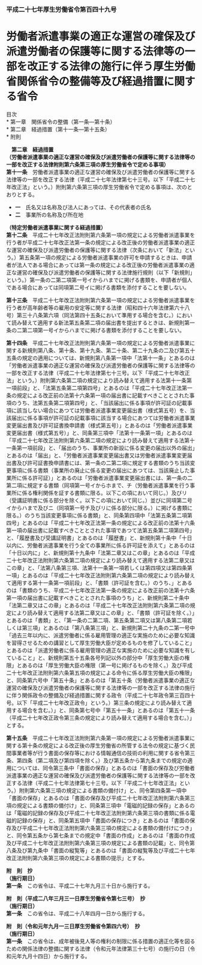 ### 平成二十七年厚生労働省令第百四十九号  
# 労働者派遣事業の適正な運営の確保及び派遣労働者の保護等に関する法律等の一部を改正する法律の施行に伴う厚生労働省関係省令の整備等及び経過措置に関する省令  
  
目次  
	* 第一章　関係省令の整備（第一条―第十条）  
	* 第二章　経過措置（第十一条―第十五条）  
	* 附則  
  
&emsp;**第二章　経過措置**  
**（労働者派遣事業の適正な運営の確保及び派遣労働者の保護等に関する法律等の一部を改正する法律附則第六条第三項の厚生労働省令で定める事項）**  
**第十一条**　労働者派遣事業の適正な運営の確保及び派遣労働者の保護等に関する法律等の一部を改正する法律（平成二十七年法律第七十三号。以下「平成二十七年改正法」という。）附則第六条第三項の厚生労働省令で定める事項は、次のとおりとする。  
* **一**　氏名又は名称及び法人にあっては、その代表者の氏名  
* **二**　事業所の名称及び所在地  
  
**（特定労働者派遣事業に関する経過措置）**  
**第十二条**　平成二十七年改正法附則第六条第一項の規定による労働者派遣事業を行う者が平成二十七年改正法第一条の規定による改正後の労働者派遣事業の適正な運営の確保及び派遣労働者の保護等に関する法律（次条において「新法」という。）第五条第一項の規定による労働者派遣事業の許可を申請するときは、申請者が法人である場合にあっては第一条の規定による改正後の労働者派遣事業の適正な運営の確保及び派遣労働者の保護等に関する法律施行規則（以下「新規則」という。）第一条の二第二項第一号イからハまでに掲げる書類を、申請者が個人である場合にあっては同項第二号イに掲げる書類を添付することを要しない。  
  
**第十三条**　平成二十七年改正法附則第六条第一項の規定による労働者派遣事業を行う者が高年齢者等の雇用の安定等に関する法律（昭和四十六年法律第六十八号）第三十八条第六項（同法第四十五条において準用する場合を含む。）において読み替えて適用する新法第五条第二項の届出書を提出するときは、新規則第一条の二第二項第一号イからハまでに掲げる書類を添付することを要しない。  
  
**第十四条**　平成二十七年改正法附則第六条第一項の規定による労働者派遣事業に関する新規則第八条、第十条、第十九条、第二十条、第二十九条の二及び第五十五条の規定の適用については、新規則第八条第一項中「法第十一条」とあるのは「労働者派遣事業の適正な運営の確保及び派遣労働者の保護等に関する法律等の一部を改正する法律（平成二十七年法律第七十三号。以下「平成二十七年改正法」という。）附則第六条第二項の規定により読み替えて適用する法第十一条第一項前段」と、「法第五条第二項第四号」とあるのは「平成二十七年改正法第一条の規定による改正前の法第十六条第一項の届出書に記載すべきこととされた事項のうち、法第五条第二項第四号」と、「当該届出に係る事項が許可証の記載事項に該当しない場合にあつては労働者派遣事業変更届出書（様式第五号）を、当該届出に係る事項が許可証の記載事項に該当する場合にあつては労働者派遣事業変更届出書及び許可証書換申請書（様式第五号）」とあるのは「労働者派遣事業変更届出書（様式第五号）」と、同条第三項中「法第十一条第一項」とあるのは「平成二十七年改正法附則第六条第二項の規定により読み替えて適用する法第十一条第一項前段」と、「届出のうち、事業所の新設に係る変更の届出以外の届出」とあるのは「届出」と、「労働者派遣事業変更届出書又は労働者派遣事業変更届出書及び許可証書換申請書には、第一条の二第二項に規定する書類のうち当該変更事項に係る書類（事業所の廃止に係る変更の届出にあつては、当該廃止した事業所に係る許可証）」とあるのは「労働者派遣事業変更届出書には、第一条の二第二項に規定する書類（同項第一号イからホまで、チ（労働者派遣事業を行う事業所に係る権利関係を証する書類に限る。以下この項において同じ。）及びリ（受講証明書に係る部分を除く。以下この項において同じ。）並びに同項第二号イからハまで及びニ（同項第一号チ及びリに係る部分に限る。）に掲げる書類に限る。）のうち当該変更事項に係る書類」と、同条第四項中「法第五条第二項第四号」とあるのは「平成二十七年改正法第一条の規定による改正前の法第十六条第一項の届出書に記載すべきこととされた事項であつて法第五条第二項第四号」と、「履歴書及び受講証明書」とあるのは「履歴書」と、新規則第十条中「十日以内に、労働者派遣事業を行う全ての事業所に係る許可証を添えて」とあるのは「十日以内に」と、新規則第十九条中「法第二章又はこの章」とあるのは「平成二十七年改正法附則第六条第二項の規定により読み替えて適用する法第二章又はこの章」と、「法第八条第三項、法第十一条第一項若しくは第四項又は第四条第一項」とあるのは「平成二十七年改正法附則第六条第二項の規定により読み替えて適用する第十一条第一項前段」と、「書類（許可証を含む。）のうち、」とあるのは「書類のうち、平成二十七年改正法第一条の規定による改正前の法第十六条第一項の届出書に記載すべきこととされた事項のうち」と、新規則第二十条中「法第二章又はこの章」とあるのは「平成二十七年改正法附則第六条第二項の規定により読み替えて適用する法第二章又はこの章」と、「書類（許可証を除く。）」とあるのは「書類」と、「第一条の二第二項、第五条第二項又は第八条第二項若しくは第三項」とあるのは「第八条第三項」と、新規則第二十九条の二第一号中「過去三年以内に、派遣労働者に係る雇用管理の適正な実施のために必要な知識を習得させるための講習として厚生労働大臣が定めるものを修了していること」とあるのは「派遣労働者に係る雇用管理の適正な実施のために必要な知識を有していること」と、新規則第五十五条各号列記以外の部分中「厚生労働大臣の権限」とあるのは「厚生労働大臣の権限（第一号に掲げるものを除く。）及び平成二十七年改正法附則第六条第五項の規定による命令に係る厚生労働大臣の権限」と、同条第六号中「第五十条」とあるのは「第五十条（労働者派遣事業の適正な運営の確保及び派遣労働者の保護等に関する法律等の一部を改正する法律の施行に伴う関係政令の整備及び経過措置に関する政令（平成二十七年政令第三百四十号。以下「平成二十七年改正政令」という。）第三条の規定により読み替えて適用する場合を含む。）」と、同条第七号中「第五十一条」とあるのは「第五十一条（平成二十七年改正政令第三条の規定により読み替えて適用する場合を含む。）」とする。  
  
**第十五条**　平成二十七年改正法附則第六条第一項の規定による労働者派遣事業に関する第十条の規定による改正後の厚生労働省の所管する法令の規定に基づく民間事業者等が行う書面の保存等における情報通信の技術の利用に関する省令第三条、第四条（第二項及び第四項を除く。）及び第五条から第九条までの規定の適用については、同令第三条中「書面の保存」とあるのは「書面の保存及び労働者派遣事業の適正な運営の確保及び派遣労働者の保護等に関する法律等の一部を改正する法律（平成二十七年法律第七十三号。以下「平成二十七年改正法」という。）附則第六条第三項の規定による書類の備付け」と、同令第四条第一項中「書面の保存」とあるのは「書面の保存及び平成二十七年改正法附則第六条第三項の規定による書類の備付け」と、同条第三項中「電磁的記録の保存」とあるのは「電磁的記録の保存及び平成二十七年改正法附則第六条第三項の書類に係る電磁的記録の保存」と、同条第五項中「書面の保存につき」とあるのは「書面の保存及び平成二十七年改正法附則第六条第三項の規定による書類の備付けにつき」と、同令第五条から第七条までの規定中「書面の作成」とあるのは「書面の作成及び平成二十七年改正法附則第六条第三項の規定による書類の記載」と、同令第八条及び第九条中「書面の縦覧等」とあるのは「書面の縦覧等及び平成二十七年改正法附則第六条第三項の規定による書類の提示」とする。  
  
**附　則　抄**  
**（施行期日）**  
**第一条**　この省令は、平成二十七年九月三十日から施行する。  
  
**附　則（平成二八年三月三一日厚生労働省令第七三号）　抄**  
**（施行期日）**  
**第一条**　この省令は、平成二十八年四月一日から施行する。  
  
**附　則（令和元年九月一三日厚生労働省令第四六号）　抄**  
**（施行期日）**  
**第一条**　この省令は、成年被後見人等の権利の制限に係る措置の適正化等を図るための関係法律の整備に関する法律（令和元年法律第三十七号）の施行の日（令和元年九月十四日）から施行する。  
  

